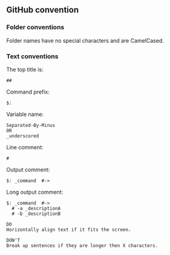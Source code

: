 ## GitHub convention

### Folder conventions

Folder names have no special characters and are CamelCased.  

### Text conventions

The top title is:  
```
##
```

Command prefix:  
```
$:
```

Variable name:  
```
Separated-By-Minus
OR
_underscored
```

Line comment:
```
#
```

Output comment:  
```
$: _command  #->
```

Long output comment:
```
$: _command  #->
  # -a _descriptionA
  # -b _descriptionB
```

```
DO
Horizontally align text if it fits the screen.  

DON'T
Break up sentences if they are longer then X characters.  
```
